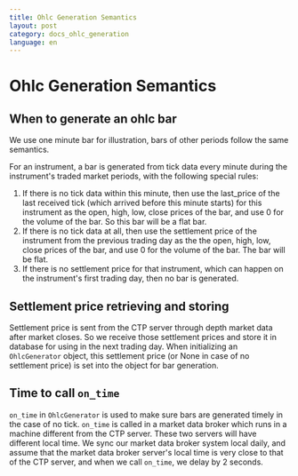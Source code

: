 ```yaml
---
title: Ohlc Generation Semantics
layout: post
category: docs_ohlc_generation
language: en
---
```


# Ohlc Generation Semantics

## When to generate an ohlc bar
We use one minute bar for illustration, bars of other periods follow the same semantics.

For an instrument, a bar is generated from tick data every minute during the instrument's traded market periods, with the following special rules:

 1. If there is no tick data within this minute, then use the last_price of the last received tick (which arrived before this minute starts) for this instrument as the open, high, low, close prices of the bar, and use 0 for the volume of the bar. So this bar will be a flat bar.
 2. If there is no tick data at all, then use the settlement price of the instrument from the previous trading day as the the open, high, low, close prices of the bar, and use 0 for the volume of the bar. The bar will be flat.
 3. If there is no settlement price for that instrument, which can happen on the instrument's first trading day, then no bar is generated.

## Settlement price retrieving and storing
Settlement price is sent from the CTP server through depth market data after market closes. So we receive those settlement prices and store it in database for using in the next trading day. When initializing an `OhlcGenerator` object, this settlement price (or None in case of no settlement price) is set into the object for bar generation.

## Time to call  `on_time`
`on_time` in `OhlcGenerator` is used to make sure bars are generated timely in the case of no tick. `on_time` is called in a market data broker which runs in a machine different from the CTP server. These two servers will have different local time. We sync our market data broker system local daily, and assume that the market data broker server's local time is very close to that of the CTP server, and when we call `on_time`, we delay by 2 seconds.
